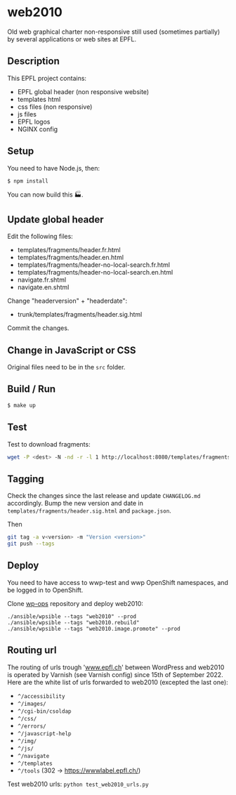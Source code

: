 web2010
=======

Old web graphical charter non-responsive still used (sometimes partially) by several applications or web sites at EPFL. 

Description
-----------

This EPFL project contains:
* EPFL global header (non responsive website)
* templates html
* css files (non responsive)
* js files
* EPFL logos
* NGINX config

Setup
-----

You need to have Node.js, then:

```bash
$ npm install
```

You can now build this :factory:.

Update global header
--------------------

Edit the following files:
* templates/fragments/header.fr.html
* templates/fragments/header.en.html
* templates/fragments/header-no-local-search.fr.html
* templates/fragments/header-no-local-search.en.html
* navigate.fr.shtml
* navigate.en.shtml

Change "headerversion" + "headerdate":
* trunk/templates/fragments/header.sig.html

Commit the changes.

Change in JavaScript or CSS
---------------------------

Original files need to be in the `src` folder.


Build / Run
-----------

```bash
$ make up
```

Test
----

Test to download fragments:
```bash
wget -P <dest> -N -nd -r -l 1 http://localhost:8080/templates/fragments/download-me.html
```

Tagging
-------

Check the changes since the last release and update `CHANGELOG.md` accordingly.
Bump the new version and date in `templates/fragments/header.sig.html` and `package.json`.

Then

```bash
git tag -a v<version> -m "Version <version>"
git push --tags
```

Deploy
------

You need to have access to wwp-test and wwp OpenShift namespaces, and be logged in to OpenShift.

Clone [wp-ops](https://github.com/epfl-si/wp-ops) repository and deploy web2010:

`./ansible/wpsible --tags "web2010" --prod`  
`./ansible/wpsible --tags "web2010.rebuild"`  
`./ansible/wpsible --tags "web2010.image.promote" --prod`  

Routing url
-----------

The routing of urls trough 'www.epfl.ch' between WordPress and web2010 is operated by Varnish (see Varnish config) since 15th of September 2022.  
Here are the white list of urls forwarded to web2010 (excepted the last one):
* `^/accessibility`
* `^/images/`
* `^/cgi-bin/csoldap`
* `^/css/`
* `^/errors/`
* `^/javascript-help`
* `^/img/`
* `^/js/`
* `^/navigate`
* `^/templates`
* `^/tools` (302 -> https://wwwlabel.epfl.ch/)

Test web2010 urls:
`python test_web2010_urls.py`
